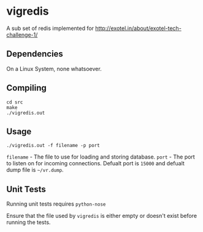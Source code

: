 vigredis
========

A sub set of redis implemented for http://exotel.in/about/exotel-tech-challenge-1/

Dependencies
------------
On a Linux System, none whatsoever.

Compiling
---------
```shell
cd src
make
./vigredis.out
```

Usage
-----
```shell
./vigredis.out -f filename -p port
```
`filename` - The file to use for loading and storing database.
`port` - The port to listen on for incoming connections.
Defualt port is `15000` and defualt dump file is `~/vr.dump`.

Unit Tests
----------
Running unit tests requires `python-nose`

Ensure that the file used by `vigredis` is either empty or doesn't exist before running the tests.


